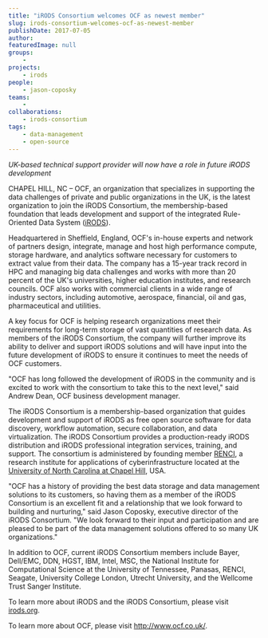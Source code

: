```yaml
---
title: "iRODS Consortium welcomes OCF as newest member"
slug: irods-consortium-welcomes-ocf-as-newest-member
publishDate: 2017-07-05
author: 
featuredImage: null
groups:
    - 
projects:
    - irods
people:
    - jason-coposky
teams: 
    - 
collaborations:
    - irods-consortium
tags:
    - data-management
    - open-source
---
```

<em>UK-based technical support provider will now have a role in future iRODS development </em>

CHAPEL HILL, NC – OCF, an organization that specializes in supporting the data challenges of private and public organizations in the UK, is the latest organization to join the iRODS Consortium, the membership-based foundation that leads development and support of the integrated Rule-Oriented Data System (<a href="https://irods.org/" target="_blank" rel="noopener">iRODS</a>).



Headquartered in Sheffield, England, OCF's in-house experts and network of partners design, integrate, manage and host high performance compute, storage hardware, and analytics software necessary for customers to extract value from their data. The company has a 15-year track record in HPC and managing big data challenges and works with more than 20 percent of the UK's universities, higher education institutes, and research councils. OCF also works with commercial clients in a wide range of industry sectors, including automotive, aerospace, financial, oil and gas, pharmaceutical and utilities.

A key focus for OCF is helping research organizations meet their requirements for long-term storage of vast quantities of research data. As members of the iRODS Consortium, the company will further improve its ability to deliver and support iRODS solutions and will have input into the future development of iRODS to ensure it continues to meet the needs of OCF customers.

"OCF has long followed the development of iRODS in the community and is excited to work with the consortium to take this to the next level," said Andrew Dean, OCF business development manager.

The iRODS Consortium is a membership-based organization that guides development and support of iRODS as free open source software for data discovery, workflow automation, secure collaboration, and data virtualization. The iRODS Consortium provides a production-ready iRODS distribution and iRODS professional integration services, training, and support. The consortium is administered by founding member <a href="https://www.renci.org/" target="_blank" rel="noopener">RENCI</a>, a research institute for applications of cyberinfrastructure located at the <a href="http://www.unc.edu/" target="_blank" rel="noopener">University of North Carolina at Chapel Hill</a>, USA.

"OCF has a history of providing the best data storage and data management solutions to its customers, so having them as a member of the iRODS Consortium is an excellent fit and a relationship that we look forward to building and nurturing," said Jason Coposky, executive director of the iRODS Consortium. "We look forward to their input and participation and are pleased to be part of the data management solutions offered to so many UK organizations."

In addition to OCF, current iRODS Consortium members include Bayer, Dell/EMC, DDN, HGST, IBM, Intel, MSC, the National Institute for Computational Science at the University of Tennessee, Panasas, RENCI, Seagate, University College London, Utrecht University, and the Wellcome Trust Sanger Institute.

To learn more about iRODS and the iRODS Consortium, please visit <a href="http://www.irods.org/" target="_blank" rel="noopener">irods.org</a>.

To learn more about OCF, please visit <a href="http://www.ocf.co.uk/" target="_blank" rel="noopener">http://www.ocf.co.uk/</a>.
